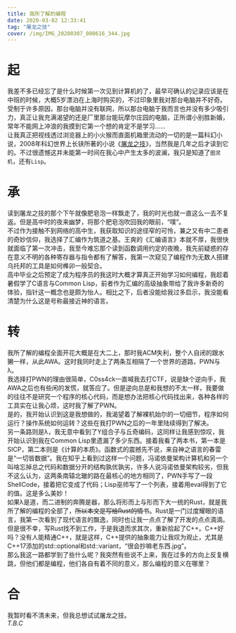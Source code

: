 ```yaml
---
title: 我所了解的编程
date: 2020-03-02 12:33:41
tag: "屠龙之技"
cover: /img/IMG_20200307_000616_344.jpg
---
```

# 起
我差不多已经忘了是什么时候第一次见到计算机的了，最早可确认的记录应该是在中班的时候，大概5岁漂泊在上海时购买的，不过印象里我对那台电脑并不好奇。  
受制于许多原因，那台电脑并没有联网，所以那台电脑于我而言也并没有多少吸引力，真正让我充满渴望的还是厂里那台能玩摩尔庄园的电脑，正所谓小别胜新婚，常年不能网上冲浪的我摸到它第一个想的肯定不是学习……   
让我真正把视线透过浏览器上的小火猴而直面机箱里流动的一切的是一篇科幻小说，2008年科幻世界上长铗所著的小说《[屠龙之技](https://www.douban.com/group/topic/10527701/)》，当然我是几年之后才读到它的。不过很遗憾这并未能第一时间在我心中产生太多的波澜，我只是知道了`图灵机`，还有`Lisp`。
# 承
读到屠龙之技的那个下午就像肥皂泡一样飘走了，我的时光也就一直这么一去不复返。但是高中时的夜来幽梦，将那个肥皂泡吹回我的眼前，“噗”。  
不过作为接触不到网络的高中生，我获取知识的途径窄的可怜，兼之又有中二患者的奇妙信仰，我选择了汇编作为筑道之基。王爽的《汇编语言》本就不厚，我很快就面临了第一次冲击，我至今难忘那个读到函数调用约定的夜晚，我先前疑惑的存在意义不明的各种寄存器与指令都有了解答，我第一次窥见了编程作为无数人搭建乌托邦的工具是如何榫卯一般契合。  
高中毕业之后预定了成为程序员的我这时大概才算真正开始学习如何编程，我趁着暑假学了C语言与Common Lisp，前者作为汇编的高级抽象带给了我许多新奇的体验，指针这一概念也是颇为怡人。相比之下，后者没能给我过多启示，我没能看清楚为什么这是号称最接近神的语言。
# 转
我所了解的编程全面开花大概是在大二上，那时我ACM失利，整个人自闭的跟水獭一样，从此AWA。这时我同时走上了两条互相隔了一个世界的道路，PWN与λ。  
我选择打PWN的理由很简单，C0ss4ck一直喊我去打CTF，说是缺个逆向手，我AWA之后也有些闲的发慌，就答应了。但是逆向总是和我想的不太一样，我要做的往往不是研究一个程序的核心代码，而是想办法把核心代码找出来，各种各样的工具实在让我心烦，这时我了解了PWN。  
是的，我开始认识到这是我想做的，我渴望着了解裸机始尔的一切细节，程序如何运行？操作系统如何运转？这些在我打PWN之后的一年里陆续得到了解决。  
另一条路则是λ，我无意中看到了Y组合子与丘奇编码，这同样让我感到惊叹，我开始认识到我在Common Lisp里遗漏了多少东西。接着我看了两本书，第一本是SICP，第二本则是《计算的本质》。函数式的震撼先不说，来自神之语言的春雷是“一切皆数据”。我在知乎上看到过这样一个问题，冯诺依曼架构计算机和另一个叫啥忘掉总之代码和数据分开的结构孰优孰劣，许多人说冯诺依曼架构较劣，但我不这么认为，这两条南辕北辙的路在最核心的地方相同了，PWN手写了一段ShellCode，接着把它变成了代码；Lisp巫师写了一个列表，接着用eval得到了它的值。这是多么美妙！  
如果λ是道，而二进制的奔腾是器，那么将形而上与形而下大一统的Rust，就是我所了解的编程的全部了，~~所以本文是写给Rust的情书~~。Rust是一门过度耀眼的语言，我第一次看到了现代语言的飘逸，同时也让我一点点了解了开发的点点滴滴。  
但是很不幸，写Rust找不到工作，于是我退而求其次，重新拾起了C++。C++好吗？没有人能精通C++，就是这样，C++提供的抽象能力让我叹为观止，尤其是C++17添加的std::optional和std::variant，“很会抄嘛老东西.jpg”。  
那么我这一路都学到了些什么呢？我突然有些说不上来，我在过多的方向上反复横跳，但他们都是编程，他们各自有着不同的意义，那么编程的意义在哪里？
# 合
我暂时看不清未来，但我总想试试屠龙之技。  
*T.B.C*
